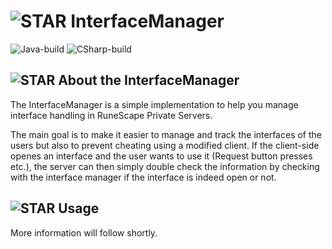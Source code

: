 # ![STAR](https://cpture.xyz/assets/github/misc/repos/img/scroll.png) InterfaceManager
![Java-build](https://img.shields.io/badge/build--java-1.0.0--beta.1-blue?style=for-the-badge)  ![CSharp-build](https://img.shields.io/badge/build--CSharp-1.0.0--beta.1-blue?style=for-the-badge)

## ![STAR](https://cpture.xyz/assets/github/misc/repos/img/star.png) About the InterfaceManager

The InterfaceManager is a simple implementation to help you manage interface handling in RuneScape Private Servers.

The main goal is to make it easier to manage and track the interfaces of the users but also to prevent cheating using a modified client.
If the client-side openes an interface and the user wants to use it (Request button presses etc.), the server can then simply double check the information
by checking with the interface manager if the interface is indeed open or not.

## ![STAR](https://cpture.xyz/assets/github/misc/repos/img/star.png) Usage

More information will follow shortly.

